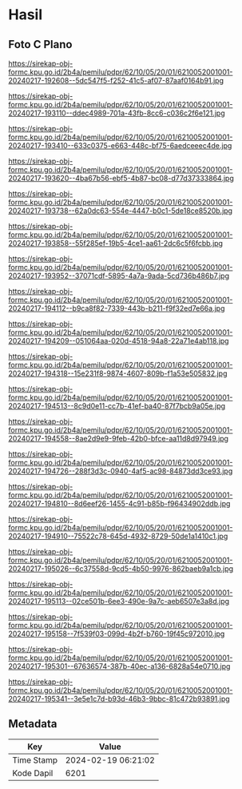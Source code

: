 # Hasil

## Foto C Plano

https://sirekap-obj-formc.kpu.go.id/2b4a/pemilu/pdpr/62/10/05/20/01/6210052001001-20240217-192608--5dc547f5-f252-41c5-af07-87aaf0164b91.jpg

https://sirekap-obj-formc.kpu.go.id/2b4a/pemilu/pdpr/62/10/05/20/01/6210052001001-20240217-193110--ddec4989-701a-43fb-8cc6-c036c2f6e121.jpg

https://sirekap-obj-formc.kpu.go.id/2b4a/pemilu/pdpr/62/10/05/20/01/6210052001001-20240217-193410--633c0375-e663-448c-bf75-6aedceeec4de.jpg

https://sirekap-obj-formc.kpu.go.id/2b4a/pemilu/pdpr/62/10/05/20/01/6210052001001-20240217-193620--4ba67b56-ebf5-4b87-bc08-d77d37333864.jpg

https://sirekap-obj-formc.kpu.go.id/2b4a/pemilu/pdpr/62/10/05/20/01/6210052001001-20240217-193738--62a0dc63-554e-4447-b0c1-5de18ce8520b.jpg

https://sirekap-obj-formc.kpu.go.id/2b4a/pemilu/pdpr/62/10/05/20/01/6210052001001-20240217-193858--55f285ef-19b5-4ce1-aa61-2dc6c5f6fcbb.jpg

https://sirekap-obj-formc.kpu.go.id/2b4a/pemilu/pdpr/62/10/05/20/01/6210052001001-20240217-193952--37071cdf-5895-4a7a-9ada-5cd736b486b7.jpg

https://sirekap-obj-formc.kpu.go.id/2b4a/pemilu/pdpr/62/10/05/20/01/6210052001001-20240217-194112--b9ca8f82-7339-443b-b211-f9f32ed7e66a.jpg

https://sirekap-obj-formc.kpu.go.id/2b4a/pemilu/pdpr/62/10/05/20/01/6210052001001-20240217-194209--051064aa-020d-4518-94a8-22a71e4ab118.jpg

https://sirekap-obj-formc.kpu.go.id/2b4a/pemilu/pdpr/62/10/05/20/01/6210052001001-20240217-194318--15e231f8-9874-4607-809b-f1a53e505832.jpg

https://sirekap-obj-formc.kpu.go.id/2b4a/pemilu/pdpr/62/10/05/20/01/6210052001001-20240217-194513--8c9d0e11-cc7b-41ef-ba40-87f7bcb9a05e.jpg

https://sirekap-obj-formc.kpu.go.id/2b4a/pemilu/pdpr/62/10/05/20/01/6210052001001-20240217-194558--8ae2d9e9-9feb-42b0-bfce-aa11d8d97949.jpg

https://sirekap-obj-formc.kpu.go.id/2b4a/pemilu/pdpr/62/10/05/20/01/6210052001001-20240217-194726--288f3d3c-0940-4af5-ac98-84873dd3ce93.jpg

https://sirekap-obj-formc.kpu.go.id/2b4a/pemilu/pdpr/62/10/05/20/01/6210052001001-20240217-194810--8d6eef26-1455-4c91-b85b-f96434902ddb.jpg

https://sirekap-obj-formc.kpu.go.id/2b4a/pemilu/pdpr/62/10/05/20/01/6210052001001-20240217-194910--75522c78-645d-4932-8729-50de1a1410c1.jpg

https://sirekap-obj-formc.kpu.go.id/2b4a/pemilu/pdpr/62/10/05/20/01/6210052001001-20240217-195026--6c37558d-9cd5-4b50-9976-862baeb9a1cb.jpg

https://sirekap-obj-formc.kpu.go.id/2b4a/pemilu/pdpr/62/10/05/20/01/6210052001001-20240217-195113--02ce501b-6ee3-490e-9a7c-aeb6507e3a8d.jpg

https://sirekap-obj-formc.kpu.go.id/2b4a/pemilu/pdpr/62/10/05/20/01/6210052001001-20240217-195158--7f539f03-099d-4b2f-b760-19f45c972010.jpg

https://sirekap-obj-formc.kpu.go.id/2b4a/pemilu/pdpr/62/10/05/20/01/6210052001001-20240217-195301--67636574-387b-40ec-a136-6828a54e0710.jpg

https://sirekap-obj-formc.kpu.go.id/2b4a/pemilu/pdpr/62/10/05/20/01/6210052001001-20240217-195341--3e5e1c7d-b93d-46b3-9bbc-81c472b93891.jpg


## Metadata

| Key        | Value               |
| ---------- | ------------------- |
| Time Stamp | 2024-02-19 06:21:02 |
| Kode Dapil | 6201                |



